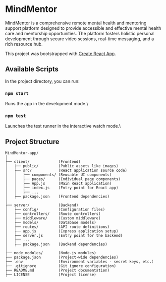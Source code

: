 # MindMentor

MindMentor is a comprehensive remote mental health and mentoring support platform designed to provide accessible and effective mental health care and mentorship opportunities. The platform fosters holistic personal development through secure video sessions, real-time messaging, and a rich resource hub.

This project was bootstrapped with [Create React App](https://github.com/facebook/create-react-app).

## Available Scripts

In the project directory, you can run:

### `npm start`

Runs the app in the development mode.\

### `npm test`

Launches the test runner in the interactive watch mode.\

## Project Structure

```
MindMentor-app/
│
├── client/             (Frontend)
│   ├── public/         (Public assets like images)
│   ├── src/            (React application source code)
│   │   ├── components/ (Reusable UI components)
│   │   ├── pages/      (Individual page components)
│   │   ├── App.js      (Main React application)
│   │   ├── index.js    (Entry point for React app)
│   │   ├── ...
│   ├── package.json    (Frontend dependencies)
│
├── server/             (Backend)
│   ├── config/         (Configuration files)
│   ├── controllers/    (Route controllers)
│   ├── middleware/     (Custom middleware)
│   ├── models/         (Database models)
│   ├── routes/         (API route definitions)
│   ├── app.js          (Express application setup)
│   ├── server.js       (Entry point for the backend)
│   ├── ...
│   ├── package.json    (Backend dependencies)
│
├── node_modules/       (Node.js modules)
├── package.json        (Project-wide dependencies)
├── .env                (Environment variables - secret keys, etc.)
├── .gitignore          (Git ignore configuration)
├── README.md           (Project documentation)
├── LICENSE             (Project license)
```